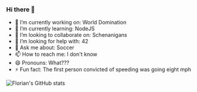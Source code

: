 ### Hi there 👋

- 🔭 I’m currently working on: World Domination
- 🌱 I’m currently learning: NodeJS
- 👯 I’m looking to collaborate on: Schenanigans
- 🤔 I’m looking for help with: 42
- 💬 Ask me about: Soccer
- 📫 How to reach me: I don't know
- 😄 Pronouns: What???
- ⚡ Fun fact: The first person convicted of speeding was going eight mph

<!--
**CONCETO-flow/CONCETO-flow** is a ✨ _special_ ✨ repository because its `README.md` (this file) appears on your GitHub profile.

Here are some ideas to get you started:

- 🔭 I’m currently working on ...
- 🌱 I’m currently learning ...
- 👯 I’m looking to collaborate on ...
- 🤔 I’m looking for help with ...
- 💬 Ask me about ...
- 📫 How to reach me: ...
- 😄 Pronouns: ...
- ⚡ Fun fact: ...
-->

![Florian's GitHub stats](https://github-readme-stats.vercel.app/api?username=CONCETO-flow&count_private=true&show_icons=true&theme=dracula)
